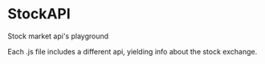 # StockAPI
Stock market api's playground

Each .js file includes a different api, yielding info about the stock exchange.
